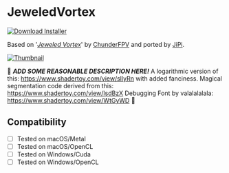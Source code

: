 # JeweledVortex
[![Download Installer](https://img.shields.io/static/v1?label=Download&message=JeweledVortex-Installer.lua&color=blue)](JeweledVortex-Installer.lua "Installer")

Based on '_[Jeweled Vortex](https://www.shadertoy.com/view/fdjfDc)_' by [ChunderFPV](https://www.shadertoy.com/user/ChunderFPV) and ported by [JiPi](../../Site/Profiles/JiPi.md).

[![Thumbnail](JeweledVortex_320x180.png)](https://www.shadertoy.com/view/fdjfDc "View on Shadertoy.com")

:construction: ***ADD SOME REASONABLE DESCRIPTION HERE!*** A logarithmic version of this: https://www.shadertoy.com/view/sllyRn with added fanciness.
Magical segmentation code derived from this: https://www.shadertoy.com/view/lsdBzX
Debugging Font by valalalalala: https://www.shadertoy.com/view/WtGyWD :construction:

## Compatibility
- [ ] Tested on macOS/Metal
- [ ] Tested on macOS/OpenCL
- [ ] Tested on Windows/Cuda
- [ ] Tested on Windows/OpenCL
